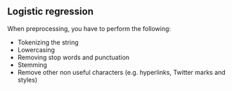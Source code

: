 
## Logistic regression

When preprocessing, you have to perform the following:
- Tokenizing the string
- Lowercasing
- Removing stop words and punctuation
- Stemming
- Remove other non useful characters (e.g. hyperlinks, Twitter marks and styles)